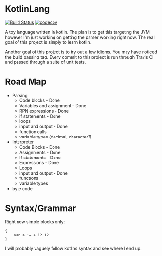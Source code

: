 # KotlinLang 
[![Build Status](https://travis-ci.org/Tatskaari/KotlinLang.svg?branch=master)](https://travis-ci.org/Tatskaari/KotlinLang)
[![codecov](https://codecov.io/gh/Tatskaari/KotlinLang/branch/master/graph/badge.svg)](https://codecov.io/gh/Tatskaari/KotlinLang)

A toy language written in kotlin. The plan is to get this targeting the JVM however I'm just working on getting the 
parser working right now. The real goal of this project is simply to learn kotlin.

Another goal of this project is to try out a few idioms. You may have noticed the build passing tag. Every commit to 
this project is run through Travis CI and passed through a suite of unit tests. 

# Road Map
- Parsing
  - Code blocks - Done
  - Variables and assignment - Done
  - RPN expressions - Done
  - if statements - Done
  - loops
  - input and output - Done
  - function calls
  - variable types (decimal, character?)
- Interpreter 
  - Code Blocks - Done
  - Assignments - Done
  - If statements - Done
  - Expressions - Done
  - Loops
  - input and output - Done
  - functions
  - variable types
- byte code

# Syntax/Grammar 
Right now simple blocks only:

~~~~
{
    var a := + 12 12
}
~~~~

I will probably vaguely follow kotlins syntax and see where I end up. 
